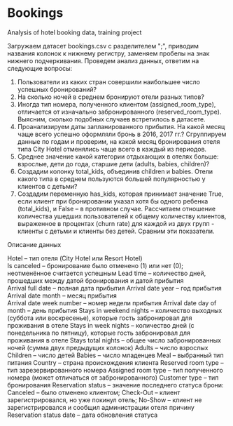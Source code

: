 # Bookings
Analysis of hotel booking data, training project


Загружаем датасет bookings.csv с разделителем ";", приводим названия колонок к нижнему регистру, заменяем пробелы на знак нижнего подчеркивания.
Проведем анализ данных, ответим на следующие вопросы:
1. Пользователи из каких стран совершили наибольшее число успешных бронирований? 
2. На сколько ночей в среднем бронируют отели разных типов?
3. Иногда тип номера, полученного клиентом (assigned_room_type), отличается от изначально забронированного (reserved_room_type). Выясним, сколько подобных случаев встретилось в датасете.
4. Проанализируем даты запланированного прибытия. 
На какой месяц чаще всего успешно оформляли бронь в 2016, 2017 гг.? 
Сгруппируем данные по годам и проверим, на какой месяц бронирования отеля типа City Hotel отменялись чаще всего в каждый из периодов.
5. Среднее значение какой категории отдыхающих в отелях больше: взрослые, дети до года, старшие дети (adults, babies, children)? 
6. Создадим колонку total_kids, объединив children и babies. Отели какого типа в среднем пользуются большей популярностью у клиентов с детьми?
7. Создадим переменную has_kids, которая принимает значение True, если клиент при бронировании указал хотя бы одного ребенка (total_kids), и False – в противном случае. Рассчитаем отношение количества ушедших пользователей к общему количеству клиентов, выраженное в процентах (churn rate) для каждой из двух групп - клиенты с детьми и клиенты без детей. Сравним эти показатели.
 

Описание данных

Hotel – тип отеля (City Hotel или Resort Hotel)  
Is canceled – бронирование было отменено (1) или нет (0); неотменённое считается успешным
Lead time – количество дней, прошедших между датой бронирования и датой прибытия  
Arrival full date – полная дата прибытия
Arrival date year – год прибытия  
Arrival date month – месяц прибытия  
Arrival date week number – номер недели прибытия
Arrival date day of month – день прибытия
Stays in weekend nights – количество выходных (суббота или воскресенье), которые гость забронировал для проживания в отеле
Stays in week nights – количество дней (с понедельника по пятницу), которые гость забронировал для проживания в отеле
Stays total nights – общее число забронированных ночей (сумма двух предыдущих колонок)
Adults – число взрослых
Children – число детей
Babies – число младенцев 
Meal – выбранный тип питания
Country – страна происхождения клиента
Reserved room type – тип зарезервированного номера
Assigned room type – тип полученного номера (может отличаться от забронированного)
Customer type – тип бронирования
Reservation status – значение последнего статуса брони: Canceled – было отменено клиентом; Check-Out – клиент зарегистрировался, но уже покинул отель; No-Show – клиент не зарегистрировался и сообщил администрации отеля причину
Reservation status date – дата обновления статуса
